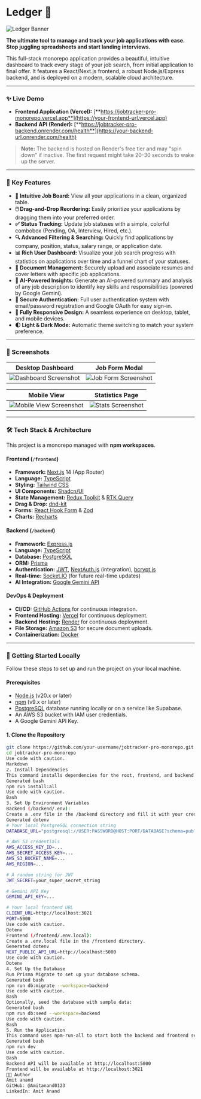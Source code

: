 # Ledger 🚀

![Ledger Banner](https://via.placeholder.com/1200x630/8DBCC7/000000?text=Ledger)

**The ultimate tool to manage and track your job applications with ease. Stop juggling spreadsheets and start landing interviews.**

This full-stack monorepo application provides a beautiful, intuitive dashboard to track every stage of your job search, from initial application to final offer. It features a React/Next.js frontend, a robust Node.js/Express backend, and is deployed on a modern, scalable cloud architecture.

---

### ✨ Live Demo

-   **Frontend Application (Vercel):** [**https://jobtracker-pro-monorepo.vercel.app**](https://your-frontend-url.vercel.app)
-   **Backend API (Render):** [**https://jobtracker-pro-backend.onrender.com/health**](https://your-backend-url.onrender.com/health)

> **Note:** The backend is hosted on Render's free tier and may "spin down" if inactive. The first request might take 20-30 seconds to wake up the server.

---

### 🌟 Key Features

*   **💼 Intuitive Job Board:** View all your applications in a clean, organized table.
*   **🖱️ Drag-and-Drop Reordering:** Easily prioritize your applications by dragging them into your preferred order.
*   **✅ Status Tracking:** Update job statuses with a simple, colorful combobox (Pending, OA, Interview, Hired, etc.).
*   **🔍 Advanced Filtering & Searching:** Quickly find applications by company, position, status, salary range, or application date.
*   **📊 Rich User Dashboard:** Visualize your job search progress with statistics on applications over time and a funnel chart of your statuses.
*   **📄 Document Management:** Securely upload and associate resumes and cover letters with specific job applications.
*   **🧠 AI-Powered Insights:** Generate an AI-powered summary and analysis of any job description to identify key skills and responsibilities (powered by Google Gemini).
*   **🔐 Secure Authentication:** Full user authentication system with email/password registration and Google OAuth for easy sign-in.
*   **📱 Fully Responsive Design:** A seamless experience on desktop, tablet, and mobile devices.
*   **🌓 Light & Dark Mode:** Automatic theme switching to match your system preference.

---

### 📸 Screenshots

| Desktop Dashboard | Job Form Modal |
| :---: | :---: |
| ![Dashboard Screenshot](https://via.placeholder.com/800x500?text=Dashboard+View) | ![Job Form Screenshot](https://via.placeholder.com/800x500?text=Job+Form+Modal) |

| Mobile View | Statistics Page |
| :---: | :---: |
| ![Mobile View Screenshot](https://via.placeholder.com/400x700?text=Mobile+View) | ![Stats Screenshot](https://via.placeholder.com/800x500?text=Statistics+Page) |


---

### 🛠️ Tech Stack & Architecture

This project is a monorepo managed with **npm workspaces**.

#### **Frontend** (`/frontend`)
-   **Framework:** [Next.js](https://nextjs.org/) 14 (App Router)
-   **Language:** [TypeScript](https://www.typescriptlang.org/)
-   **Styling:** [Tailwind CSS](https://tailwindcss.com/)
-   **UI Components:** [Shadcn/UI](https://ui.shadcn.com/)
-   **State Management:** [Redux Toolkit](https://redux-toolkit.js.org/) & [RTK Query](https://redux-toolkit.js.org/rtk-query/overview)
-   **Drag & Drop:** [dnd-kit](https://dndkit.com/)
-   **Forms:** [React Hook Form](https://react-hook-form.com/) & [Zod](https://zod.dev/)
-   **Charts:** [Recharts](https://recharts.org/)

#### **Backend** (`/backend`)
-   **Framework:** [Express.js](https://expressjs.com/)
-   **Language:** [TypeScript](https://www.typescriptlang.org/)
-   **Database:** [PostgreSQL](https://www.postgresql.org/)
-   **ORM:** [Prisma](https://www.prisma.io/)
-   **Authentication:** [JWT](https://jwt.io/), [NextAuth.js](https://next-auth.js.org/) (integration), [bcrypt.js](https://github.com/dcodeIO/bcrypt.js)
-   **Real-time:** [Socket.IO](https://socket.io/) (for future real-time updates)
-   **AI Integration:** [Google Gemini API](https://ai.google.dev/)

#### **DevOps & Deployment**
-   **CI/CD:** [GitHub Actions](https://github.com/features/actions) for continuous integration.
-   **Frontend Hosting:** [Vercel](https://vercel.com/) for continuous deployment.
-   **Backend Hosting:** [Render](https://render.com/) for continuous deployment.
-   **File Storage:** [Amazon S3](https://aws.amazon.com/s3/) for secure document uploads.
-   **Containerization:** [Docker](https://www.docker.com/)

---

### 🚀 Getting Started Locally

Follow these steps to set up and run the project on your local machine.

#### **Prerequisites**
-   [Node.js](https://nodejs.org/en/) (v20.x or later)
-   [npm](https://www.npmjs.com/) (v9.x or later)
-   [PostgreSQL](https://www.postgresql.org/download/) database running locally or on a service like Supabase.
-   An AWS S3 bucket with IAM user credentials.
-   A Google Gemini API Key.

#### **1. Clone the Repository**
```bash
git clone https://github.com/your-username/jobtracker-pro-monorepo.git
cd jobtracker-pro-monorepo
Use code with caution.
Markdown
2. Install Dependencies
This command installs dependencies for the root, frontend, and backend workspaces.
Generated bash
npm run install:all
Use code with caution.
Bash
3. Set Up Environment Variables
Backend (/backend/.env):
Create a .env file in the /backend directory and fill it with your credentials.
Generated dotenv
# Your local PostgreSQL connection string
DATABASE_URL="postgresql://USER:PASSWORD@HOST:PORT/DATABASE?schema=public"

# AWS S3 credentials
AWS_ACCESS_KEY_ID=...
AWS_SECRET_ACCESS_KEY=...
AWS_S3_BUCKET_NAME=...
AWS_REGION=...

# A random string for JWT
JWT_SECRET=your_super_secret_string

# Gemini API Key
GEMINI_API_KEY=...

# Your local frontend URL
CLIENT_URL=http://localhost:3021
PORT=5000
Use code with caution.
Dotenv
Frontend (/frontend/.env.local):
Create a .env.local file in the /frontend directory.
Generated dotenv
NEXT_PUBLIC_API_URL=http://localhost:5000
Use code with caution.
Dotenv
4. Set Up the Database
Run Prisma Migrate to set up your database schema.
Generated bash
npm run db:migrate --workspace=backend
Use code with caution.
Bash
Optionally, seed the database with sample data:
Generated bash
npm run db:seed --workspace=backend
Use code with caution.
Bash
5. Run the Application
This command uses npm-run-all to start both the backend and frontend servers concurrently.
Generated bash
npm run dev
Use code with caution.
Bash
Backend API will be available at http://localhost:5000
Frontend will be available at http://localhost:3021
👨‍💻 Author
Amit anand
GitHub: @Amitanand0123
LinkedIn: Amit Anand
